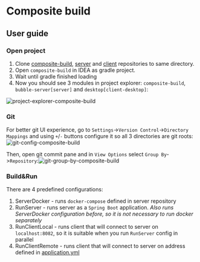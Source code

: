 # Composite build

## User guide

### Open project
1. Clone [composite-build](https://github.com/earuile-bubble/composite-build), [server](https://github.com/earuile-bubble/bubble-server) and [client](https://github.com/earuile-bubble/bubble-client) repositories to same directory.
2. Open `composite-build` in IDEA as gradle project.
3. Wait until gradle finished loading
4. Now you should see 3 modules in project explorer: `composite-build`, `bubble-server[server]` and `desktop[client-desktop]`:

![project-explorer-composite-build](https://github.com/earuile-bubble/composite-build/assets/89979817/a1d887d0-178f-4f20-83b1-c103e5680ad7)

### Git
For better git UI experience, go to `Settings`->`Version Control`->`Directory Mappings` and using `+`/`-` buttons configure it so all 3 directories are git roots:![git-config-composite-build](https://github.com/earuile-bubble/composite-build/assets/89979817/b085ebfd-db15-4efa-b034-9a57c9ecbdfe)

Then, open git commit pane and in `View Options` select `Group By`->`Repository`:![git-group-by-composite-build](https://github.com/earuile-bubble/composite-build/assets/89979817/f8e3acdc-8bd4-4f40-833a-f607d8f621cf)

### Build&Run
There are 4 predefined configurations: 
1. ServerDocker - runs `docker-compose` defined in server repository
2. RunServer - runs server as a `Spring Boot` application. *Also runs ServerDocker configuration before, so it is not necessary to run docker separately*
3. RunClientLocal - runs client that will connect to server on `localhost:8082`, so it is suitable when you run `RunServer` config in parallel
4. RunClientRemote - runs client that will connect to server on address defined in [application.yml](https://github.com/earuile-bubble/bubble-client/blob/master/desktop/src/main/resources/application.yml)
